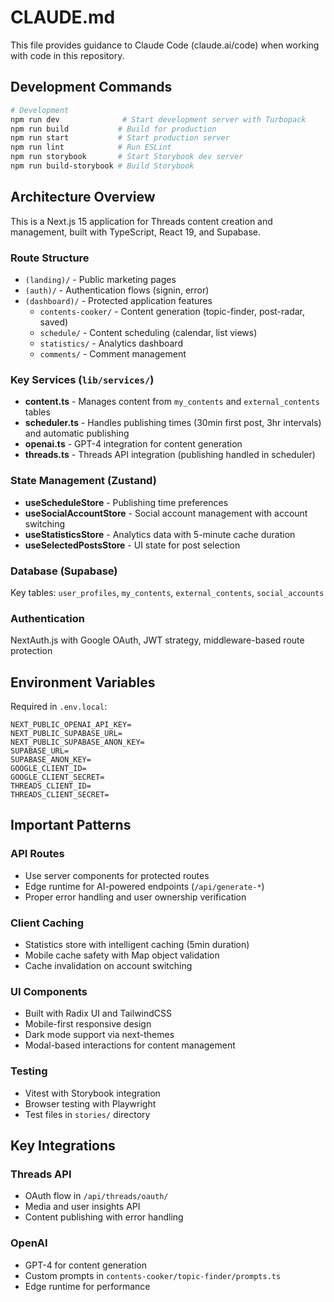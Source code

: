 # CLAUDE.md

This file provides guidance to Claude Code (claude.ai/code) when working with code in this repository.

## Development Commands

```bash
# Development
npm run dev              # Start development server with Turbopack
npm run build           # Build for production
npm run start           # Start production server
npm run lint            # Run ESLint
npm run storybook       # Start Storybook dev server
npm run build-storybook # Build Storybook
```

## Architecture Overview

This is a Next.js 15 application for Threads content creation and management, built with TypeScript, React 19, and Supabase.

### Route Structure
- `(landing)/` - Public marketing pages
- `(auth)/` - Authentication flows (signin, error)  
- `(dashboard)/` - Protected application features
  - `contents-cooker/` - Content generation (topic-finder, post-radar, saved)
  - `schedule/` - Content scheduling (calendar, list views)
  - `statistics/` - Analytics dashboard
  - `comments/` - Comment management

### Key Services (`lib/services/`)
- **content.ts** - Manages content from `my_contents` and `external_contents` tables
- **scheduler.ts** - Handles publishing times (30min first post, 3hr intervals) and automatic publishing
- **openai.ts** - GPT-4 integration for content generation
- **threads.ts** - Threads API integration (publishing handled in scheduler)

### State Management (Zustand)
- **useScheduleStore** - Publishing time preferences
- **useSocialAccountStore** - Social account management with account switching
- **useStatisticsStore** - Analytics data with 5-minute cache duration
- **useSelectedPostsStore** - UI state for post selection

### Database (Supabase)
Key tables: `user_profiles`, `my_contents`, `external_contents`, `social_accounts`

### Authentication
NextAuth.js with Google OAuth, JWT strategy, middleware-based route protection

## Environment Variables
Required in `.env.local`:
```
NEXT_PUBLIC_OPENAI_API_KEY=
NEXT_PUBLIC_SUPABASE_URL=
NEXT_PUBLIC_SUPABASE_ANON_KEY=
SUPABASE_URL=
SUPABASE_ANON_KEY=
GOOGLE_CLIENT_ID=
GOOGLE_CLIENT_SECRET=
THREADS_CLIENT_ID=
THREADS_CLIENT_SECRET=
```

## Important Patterns

### API Routes
- Use server components for protected routes
- Edge runtime for AI-powered endpoints (`/api/generate-*`)
- Proper error handling and user ownership verification

### Client Caching
- Statistics store with intelligent caching (5min duration)
- Mobile cache safety with Map object validation
- Cache invalidation on account switching

### UI Components
- Built with Radix UI and TailwindCSS
- Mobile-first responsive design
- Dark mode support via next-themes
- Modal-based interactions for content management

### Testing
- Vitest with Storybook integration
- Browser testing with Playwright
- Test files in `stories/` directory

## Key Integrations

### Threads API
- OAuth flow in `/api/threads/oauth/`
- Media and user insights API
- Content publishing with error handling

### OpenAI
- GPT-4 for content generation
- Custom prompts in `contents-cooker/topic-finder/prompts.ts`
- Edge runtime for performance